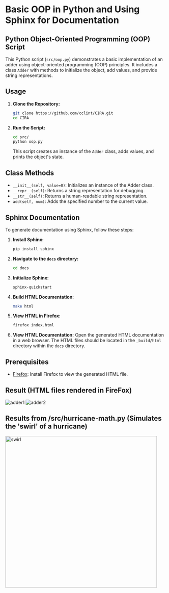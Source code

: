 
# Basic OOP in Python and Using Sphinx for Documentation

## Python Object-Oriented Programming (OOP) Script

This Python script (`src/oop.py`) demonstrates a basic implementation of an adder using object-oriented programming (OOP) principles. It includes a class `Adder` with methods to initialize the object, add values, and provide string representations.

## Usage

1. **Clone the Repository:**
   ```bash
   git clone https://github.com/cclint/CIRA.git
   cd CIRA
   ```

2. **Run the Script:**
   ```bash
   cd src/
   python oop.py
   ```

   This script creates an instance of the `Adder` class, adds values, and prints the object's state.

## Class Methods

- `__init__(self, value=0)`: Initializes an instance of the Adder class.
- `__repr__(self)`: Returns a string representation for debugging.
- `__str__(self)`: Returns a human-readable string representation.
- `add(self, num)`: Adds the specified number to the current value.

## Sphinx Documentation

To generate documentation using Sphinx, follow these steps:

1. **Install Sphinx:**
   ```bash
   pip install sphinx
   ```

2. **Navigate to the `docs` directory:**
   ```bash
   cd docs
   ```

3. **Initialize Sphinx:**
   ```bash
   sphinx-quickstart
   ```

4. **Build HTML Documentation:**
   ```bash
   make html
   ```
5. **View HTML in Firefox:**
   ```bash
   firefox index.html
   ```
6. **View HTML Documentation:**
   Open the generated HTML documentation in a web browser. The HTML files should be located in the `_build/html` directory within the `docs` directory.


## Prerequisites

- [Firefox](https://www.mozilla.org/en-US/firefox/new/): Install Firefox to view the generated HTML file.

## Result (HTML files rendered in FireFox)
![adder1](https://github.com/cclint/CIRA/assets/45945445/a29a92a8-0bc1-4ea1-9d3d-a371340cee2f)
![adder2](https://github.com/cclint/CIRA/assets/45945445/56320523-fb16-4f64-a9af-e8a730efb87f)

## Results from /src/hurricane-math.py (Simulates the 'swirl' of a hurricane)
<img width="476" alt="swirl" src="https://github.com/cclint/CIRA/assets/45945445/817e88fb-b085-4339-9f5e-bae4fb352640">

```
